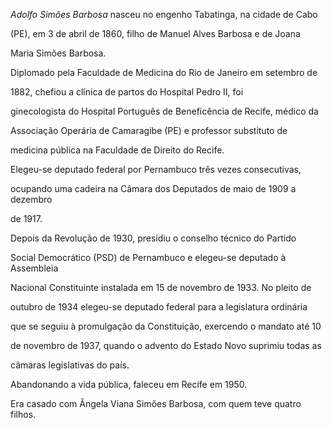 

*Adolfo Simões Barbosa* nasceu no engenho Tabatinga, na cidade de Cabo

(PE), em 3 de abril de 1860, filho de Manuel Alves Barbosa e de Joana

Maria Simões Barbosa.



Diplomado pela Faculdade de Medicina do Rio de Janeiro em setembro de

1882, chefiou a clínica de partos do Hospital Pedro II, foi

ginecologista do Hospital Português de Beneficência de Recife, médico da

Associação Operária de Camaragibe (PE) e professor substituto de

medicina pública na Faculdade de Direito do Recife.



Elegeu-se deputado federal por Pernambuco três vezes consecutivas,

ocupando uma cadeira na Câmara dos Deputados de maio de 1909 a dezembro

de 1917.



Depois da Revolução de 1930, presidiu o conselho técnico do Partido

Social Democrático (PSD) de Pernambuco e elegeu-se deputado à Assembleia

Nacional Constituinte instalada em 15 de novembro de 1933. No pleito de

outubro de 1934 elegeu-se deputado federal para a legislatura ordinária

que se seguiu à promulgação da Constituição, exercendo o mandato até 10

de novembro de 1937, quando o advento do Estado Novo suprimiu todas as

câmaras legislativas do país.



Abandonando a vida pública, faleceu em Recife em 1950.



Era casado com Ângela Viana Simões Barbosa, com quem teve quatro filhos.



